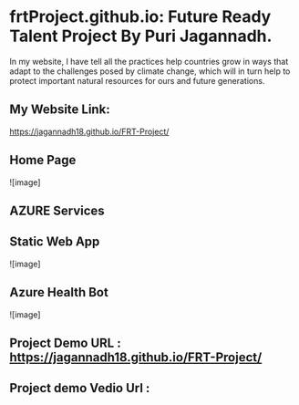 
# frtProject.github.io: Future Ready Talent Project By Puri Jagannadh.
In my website, I have tell all the practices help countries grow in ways that adapt to the challenges posed by climate change, which will in turn help to protect important natural resources for ours and future generations.

## My Website Link: 
https://jagannadh18.github.io/FRT-Project/


## Home Page
![image]


## AZURE Services


## Static Web App
![image]
## Azure Health Bot
![image]


## Project Demo URL : https://jagannadh18.github.io/FRT-Project/ 

## Project demo Vedio Url : 




